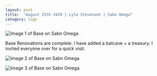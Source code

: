 ```yaml
---
layout: post
title:  "August 25th 3419 | Lyle Stevensen | Sabn Omega"
category: logs
---
```


![Image 1 of Base on Sabn Omega](https://nms-seventh-fleet.github.io/images/stevensen_3419-08-25_002.jpg)

<p>Base Renovations are complete. I have added a batcave + a treasury. I invited everyone over for a quick visit.</p>

![Image 2 of Base on Sabn Omega](https://nms-seventh-fleet.github.io/images/stevensen_3419-08-25_001.jpg)

![Image 3 of Base on Sabn Omega](https://nms-seventh-fleet.github.io/images/stevensen_3419-08-29_003.jpg)

<!--more-->



